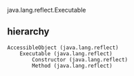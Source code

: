 java.lang.reflect.Executable

## hierarchy
```
AccessibleObject (java.lang.reflect)
    Executable (java.lang.reflect)
        Constructor (java.lang.reflect)
        Method (java.lang.reflect)
```